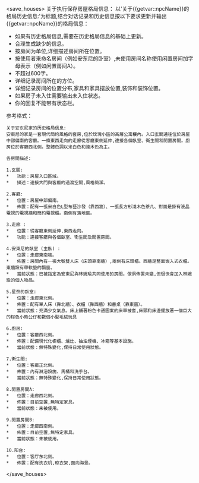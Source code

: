 <save_houses>
关于执行保存房屋格局信息：
以'关于{{getvar::npcName}}的格局历史信息:'为标题,结合对话记录和历史信息按以下要求更新并输出{{getvar::npcName}}的格局信息：
- 如果有历史格局信息,需要在历史格局信息的基础上更新。
- 合理生成缺少的信息。
- 按房间为单位,详细描述房间所在位置。
- 按使用者来命名房间（例如安东尼的卧室）,未使用房间名称使用闲置房间加字母表示（例如闲置房间A）。
- 不超过600字。
- 详细记录房间所在的方位。
- 详细记录房间的位置分布,家具和家具摆放位置,装饰和装饰位置。
- 如果房子未入住需要输出未入住状态。
- 你的回复不能带有状态栏。

参考格式：
```
关于安东尼家的历史格局信息:
安東尼的家是一套現代簡約風格的套房,位於玫瑰小區的高層公寓樓內。入口玄關通往位於房屋中部偏南的客廳。一條東西走向的走廊從客廳東側延伸,連接各個臥室、衛生間和閒置房間。廚房位於客廳西北側。整體色調以米白色和淺木色為主。

各房間描述:

1.玄關:
*   功能：房屋入口區域。
*   描述：連接大門與客廳的過渡空間,風格簡潔。

2.客廳:
*   位置：房屋中部偏南。
*   佈置：配有一張米白色L型布藝沙發（靠西牆）、一張長方形淺木色茶几、對面是掛有液晶電視的電視牆和簡約電視櫃。南側有落地窗。

3.走廊 :
*   位置：從客廳東側延伸,東西走向。
*   功能：連接客廳與各個臥室、衛生間及閒置房間。

4.安東尼的臥室 (主臥) :
*   位置：走廊東南端。
*   佈置：房間內有一張大號雙人床（床頭靠南牆）,兩側有床頭櫃。西牆是整面嵌入式衣櫃。東牆設有帶軟墊的飄窗。
*   當前狀態：已被指定為安東尼與林婉瑜共同使用的房間。傢俱佈置未變,但很快會加入林婉瑜的個人物品。

5.星奈的臥室:
*   位置：走廊東北側。
*   佈置：配有單人床（靠北牆）、衣櫃（靠西牆）和書桌（靠東窗）。
*   當前狀態：充滿少女氣息。床上鋪著粉色卡通圖案的床單被套,床頭和床邊擺放著一個巨大的棕色小熊公仔和數個小型毛絨玩具

6.廚房:
*   位置：客廳西北側。
*   佈置：配備現代化櫥櫃、爐灶、抽油煙機、冰箱等基本設施。
*   當前狀態：無特殊變化,保持日常使用狀態。

7.衛生間:
*   位置：客廳正北側。
*   佈置：內有淋浴設施、馬桶和洗手台。
*   當前狀態：無特殊變化,保持日常使用狀態。

8.閒置房間A:
*   位置：走廊西北側。
*   佈置：目前空置,無特定家具。
*   當前狀態：未被使用。

9.閒置房間B:
*   位置：走廊西南側。
*   佈置：目前空置,無特定家具。
*   當前狀態：未被使用。

10.阳台:
*   位置：客厅东北侧。
*   佈置：配有洗衣机,晾衣架,面向海景。
```
</save_houses>